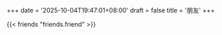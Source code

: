+++
date = '2025-10-04T19:47:01+08:00'
draft = false
title = '朋友'
+++

{{< friends "friends.friend" >}}
